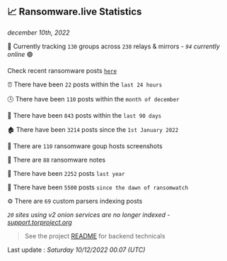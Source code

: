 
## 📈 Ransomware.live Statistics
_december 10th, 2022_

🔎 Currently tracking `130` groups across `238` relays & mirrors - _`94` currently online_ 🟢

Check recent ransomware posts [`here`](recentposts.md)


⏰ There have been `22` posts within the `last 24 hours`

🕓 There have been `110` posts within the `month of december`

📅 There have been `843` posts within the `last 90 days`

🏚 There have been `3214` posts since the `1st January 2022`

📸 There are `110` ransomware goup hosts screenshots

📝 There are `88` ransomware notes

🚀 There have been `2252` posts `last year`

🐣 There have been `5500` posts `since the dawn of ransomwatch`

⚙️ There are `69` custom parsers indexing posts

_`20` sites using v2 onion services are no longer indexed - [support.torproject.org](https://support.torproject.org/onionservices/v2-deprecation/)_

> See the project [README](https://github.com/jmousqueton/ransomwatch#readme) for backend technicals



Last update : _Saturday 10/12/2022 00.07 (UTC)_

